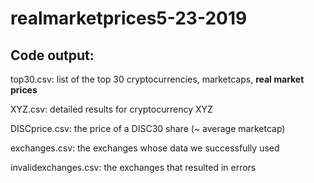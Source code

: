 # realmarketprices5-23-2019
## Code output:

top30.csv: list of the top 30 cryptocurrencies, marketcaps, **real market prices**

XYZ.csv: detailed results for cryptocurrency XYZ

DISCprice.csv: the price of a DISC30 share (~ average marketcap)

exchanges.csv: the exchanges whose data we successfully used

invalidexchanges.csv: the exchanges that resulted in errors
